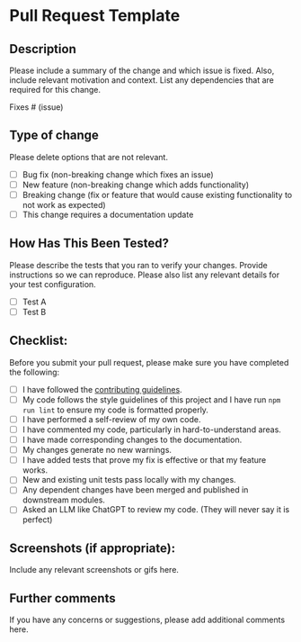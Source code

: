 # Pull Request Template

## Description
Please include a summary of the change and which issue is fixed. Also, include relevant motivation and context. List any dependencies that are required for this change.

Fixes # (issue)

## Type of change
Please delete options that are not relevant.

- [ ] Bug fix (non-breaking change which fixes an issue)
- [ ] New feature (non-breaking change which adds functionality)
- [ ] Breaking change (fix or feature that would cause existing functionality to not work as expected)
- [ ] This change requires a documentation update

## How Has This Been Tested?
Please describe the tests that you ran to verify your changes. Provide instructions so we can reproduce. Please also list any relevant details for your test configuration.

- [ ] Test A
- [ ] Test B

## Checklist:
Before you submit your pull request, please make sure you have completed the following:

- [ ] I have followed the [contributing guidelines](CONTRIBUTING.md).
- [ ] My code follows the style guidelines of this project and I have run `npm run lint` to ensure my code is formatted properly.
- [ ] I have performed a self-review of my own code.
- [ ] I have commented my code, particularly in hard-to-understand areas.
- [ ] I have made corresponding changes to the documentation.
- [ ] My changes generate no new warnings.
- [ ] I have added tests that prove my fix is effective or that my feature works.
- [ ] New and existing unit tests pass locally with my changes.
- [ ] Any dependent changes have been merged and published in downstream modules.
- [ ] Asked an LLM like ChatGPT to review my code. (They will never say it is perfect)

## Screenshots (if appropriate):
Include any relevant screenshots or gifs here.

## Further comments
If you have any concerns or suggestions, please add additional comments here.